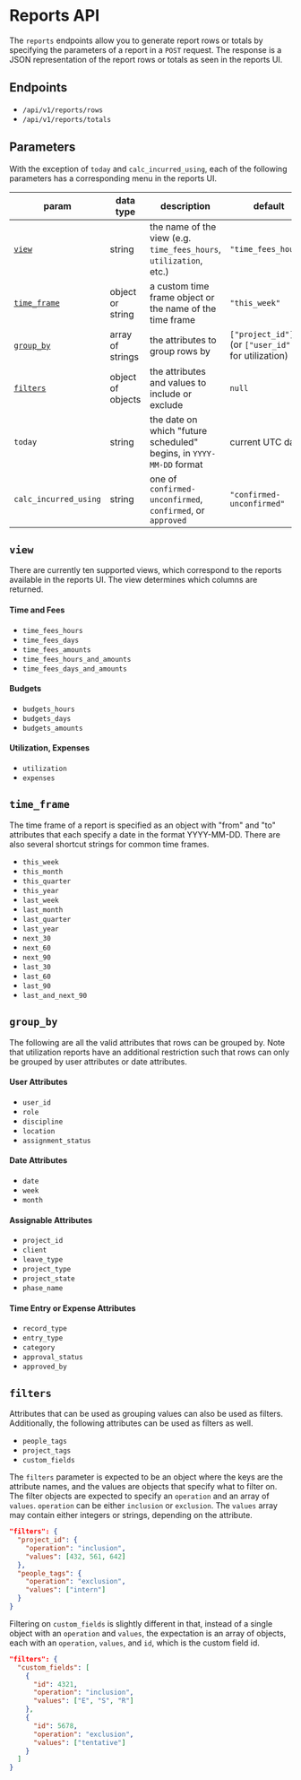 # Reports API

The `reports` endpoints allow you to generate report rows or totals by specifying the parameters of a report in a `POST` request. The response is a JSON representation of the report rows or totals as seen in the reports UI.

## Endpoints

- `/api/v1/reports/rows`
- `/api/v1/reports/totals`

## Parameters

With the exception of `today` and `calc_incurred_using`, each of the following parameters has a corresponding menu in the reports UI.

| param | data type | description | default |
| ----- | --------- | ----------- | ------- |
| [`view`](#view) | string | the name of the view (e.g. `time_fees_hours`, `utilization`, etc.) | `"time_fees_hours"` |
| [`time_frame`](#time_frame) | object or string | a custom time frame object or the name of the time frame | `"this_week"` |
| [`group_by`](#group_by) | array of strings | the attributes to group rows by | `["project_id"]` (or `["user_id"]` for utilization) |
| [`filters`](#filters) | object of objects | the attributes and values to include or exclude | `null` |
| `today` | string | the date on which "future scheduled" begins, in `YYYY-MM-DD` format | current UTC date |
| `calc_incurred_using` | string | one of `confirmed-unconfirmed`, `confirmed`, or `approved` | `"confirmed-unconfirmed"` |


## `view`

There are currently ten supported views, which correspond to the reports available in the reports UI. The view determines which columns are returned.

#### Time and Fees

- `time_fees_hours`
- `time_fees_days`
- `time_fees_amounts`
- `time_fees_hours_and_amounts`
- `time_fees_days_and_amounts`

#### Budgets

- `budgets_hours`
- `budgets_days`
- `budgets_amounts`

#### Utilization, Expenses

- `utilization`
- `expenses`

## `time_frame`

The time frame of a report is specified as an object with "from" and "to" attributes that each specify a date in the format YYYY-MM-DD. There are also several shortcut strings for common time frames.

- `this_week`
- `this_month`
- `this_quarter`
- `this_year`
- `last_week`
- `last_month`
- `last_quarter`
- `last_year`
- `next_30`
- `next_60`
- `next_90`
- `last_30`
- `last_60`
- `last_90`
- `last_and_next_90`

## `group_by`

The following are all the valid attributes that rows can be grouped by. Note that utilization reports have an additional restriction such that rows can only be grouped by user attributes or date attributes.

#### User Attributes

- `user_id`
- `role`
- `discipline`
- `location`
- `assignment_status`

#### Date Attributes

- `date`
- `week`
- `month`

#### Assignable Attributes

- `project_id`
- `client`
- `leave_type`
- `project_type`
- `project_state`
- `phase_name`

#### Time Entry or Expense Attributes

- `record_type`
- `entry_type`
- `category`
- `approval_status`
- `approved_by`

## `filters`

Attributes that can be used as grouping values can also be used as filters. Additionally, the following attributes can be used as filters as well.

- `people_tags`
- `project_tags`
- `custom_fields`

The `filters` parameter is expected to be an object where the keys are the attribute names, and the values are objects that specify what to filter on. The filter objects are expected to specify an `operation` and an array of `values`. `operation` can be either `inclusion` or `exclusion`. The `values` array may contain either integers or strings, depending on the attribute.

```json
"filters": {
  "project_id": {
    "operation": "inclusion",
    "values": [432, 561, 642]
  },
  "people_tags": {
    "operation": "exclusion",
    "values": ["intern"]
  }
}
```

Filtering on `custom_fields` is slightly different in that, instead of a single object with an `operation` and `values`, the expectation is an array of objects, each with an `operation`, `values`, and `id`, which is the custom field id.

```json
"filters": {
  "custom_fields": [
    {
      "id": 4321,
      "operation": "inclusion",
      "values": ["E", "S", "R"]
    },
    {
      "id": 5678,
      "operation": "exclusion",
      "values": ["tentative"]
    }
  ]
}
```

